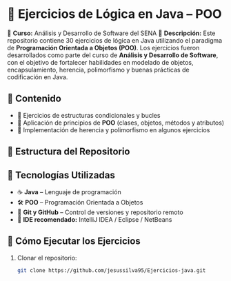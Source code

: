 # 🚀 Ejercicios de Lógica en Java – POO  
📌 **Curso:** Análisis y Desarrollo de Software del SENA 
📌 **Descripción:** Este repositorio contiene 30 ejercicios de lógica en Java utilizando el paradigma de **Programación Orientada a Objetos (POO)**. Los ejercicios fueron desarrollados como parte del curso de **Análisis y Desarrollo de Software**, con el objetivo de fortalecer habilidades en modelado de objetos, encapsulamiento, herencia, polimorfismo y buenas prácticas de codificación en Java.  

## 📝 Contenido  
- 🔹 Ejercicios de estructuras condicionales y bucles  
- 🔹 Aplicación de principios de **POO** (clases, objetos, métodos y atributos)  
- 🔹 Implementación de herencia y polimorfismo en algunos ejercicios  
 

## 📂 Estructura del Repositorio  


## 🚀 Tecnologías Utilizadas  
- ☕ **Java** – Lenguaje de programación  
- 🛠️ **POO** – Programación Orientada a Objetos  
- 🔄 **Git y GitHub** – Control de versiones y repositorio remoto  
- 📝 **IDE recomendado:** IntelliJ IDEA / Eclipse / NetBeans  

## 📌 Cómo Ejecutar los Ejercicios  
1. Clonar el repositorio:  
   ```bash
   git clone https://github.com/jesussilva95/Ejercicios-java.git


